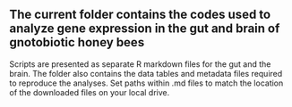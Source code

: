 ## The current folder contains the codes used to analyze gene expression in the gut and brain of gnotobiotic honey bees

Scripts are presented as separate R markdown files for the gut and the brain. 
The folder also contains the data tables and metadata files required to reproduce the analyses. 
Set paths within .md files to match the location of the downloaded files on your local drive.
